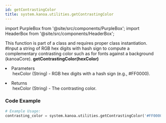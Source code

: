 ```yaml
---
id: getContrastingColor
title: system.kanoa.utilities.getContrastingColor
---
```


import PurpleBox from '@site/src/components/PurpleBox';
import HeaderBox from '@site/src/components/HeaderBox';

<PurpleBox>This function is part of a class and requires proper class instantiation.</PurpleBox>
<HeaderBox header="Description">#Input a string of RGB hex digits with hash sign to compute a complementary contrasting color such as for fonts against a background (kanoaCore).</HeaderBox>
<HeaderBox header="Syntax">
    <b>getContrastingColor(hexColor)</b>
    <li>Parameters <br />
        <ul>hexColor (String) - RGB hex digits with a hash sign (e.g., #FF0000).</ul>
    </li>
    <li>Returns <br />
        <ul>hexColor (String) - The contrasting color.</ul>
    </li>
</HeaderBox>

### Code Example

```python
# Example Usage:
contrasting_color = system.kanoa.utilities.getContrastingColor('#FF0000')

